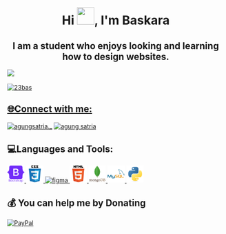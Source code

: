 <h1 align="center">Hi <img src="https://media.giphy.com/media/w1OBpBd7kJqHrJnJ13/giphy.gif" height="40" width="40px"/>, I'm Baskara</h1>
<h2 align="center">I am a student who enjoys looking and learning how to design websites.</h2>


<p align="left">
<a href="https://github.com/23Bas">
  <img height="180em" src="https://github-readme-stats-eight-theta.vercel.app/api?username=23Bas&show_icons=true&theme=algolia&include_all_commits=true&count_private=true"/>
</p>


<p align="left"> <img src="https://komarev.com/ghpvc/?username=23bas&label=Profile%20views&color=0e75b6&style=flat" alt="23bas" /> </p>

<h2 align="left">🌐Connect with me:</h2>
<p align="left">
<a href="https://instagram.com/agungsatria._" target="blank"><img align="center" src="https://raw.githubusercontent.com/rahuldkjain/github-profile-readme-generator/master/src/images/icons/Social/instagram.svg" alt="agungsatria._" height="30" width="40" /></a>
<a href="https://www.linkedin.com/in/agung-baskara-g6/" target="blank"><img align="center" src="https://raw.githubusercontent.com/rahuldkjain/github-profile-readme-generator/master/src/images/icons/Social/linked-in-alt.svg" alt="agung satria" height="30" width="40" /></a>
</p>

<h2 align="left">💻Languages and Tools:</h2>
<p align="left">
  <a href="https://getbootstrap.com" target="_blank" rel="noreferrer"> <img src="https://raw.githubusercontent.com/devicons/devicon/master/icons/bootstrap/bootstrap-plain-wordmark.svg" alt="bootstrap" width="40" height="40"/> </a>
  <a href="https://www.w3schools.com/css/" target="_blank" rel="noreferrer"> <img src="https://raw.githubusercontent.com/devicons/devicon/master/icons/css3/css3-original-wordmark.svg" alt="css3" width="40" height="40"/> </a> 
  <a href="https://www.figma.com/" target="_blank" rel="noreferrer"> <img src="https://www.vectorlogo.zone/logos/figma/figma-icon.svg" alt="figma" width="40" height="40"/> </a> <a href="https://www.w3.org/html/" target="_blank" rel="noreferrer"> <img src="https://raw.githubusercontent.com/devicons/devicon/master/icons/html5/html5-original-wordmark.svg" alt="html5" width="40" height="40"/> </a> 
  <a href="https://www.mongodb.com/" target="_blank" rel="noreferrer"> <img src="https://raw.githubusercontent.com/devicons/devicon/master/icons/mongodb/mongodb-original-wordmark.svg" alt="mongodb" width="40" height="40"/> </a> 
  <a href="https://www.mysql.com/" target="_blank" rel="noreferrer"> <img src="https://raw.githubusercontent.com/devicons/devicon/master/icons/mysql/mysql-original-wordmark.svg" alt="mysql" width="40" height="40"/> </a> 
  <a href="https://www.python.org" target="_blank" rel="noreferrer"> <img src="https://raw.githubusercontent.com/devicons/devicon/master/icons/python/python-original.svg" alt="python" width="40" height="40"/> </a> 
</p>

## 💰 You can help me by Donating
[![PayPal](https://img.shields.io/badge/PayPal-00457C?style=for-the-badge&logo=paypal&logoColor=white)](https://paypal.me/agungBaskara404) 

